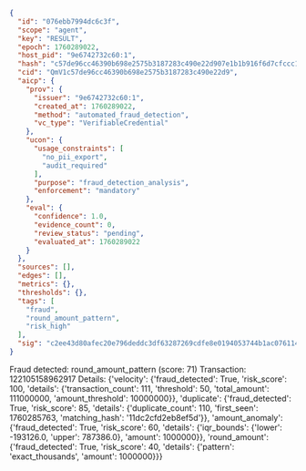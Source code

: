 ```json
{
  "id": "076ebb7994dc6c3f",
  "scope": "agent",
  "key": "RESULT",
  "epoch": 1760289022,
  "host_pid": "9e6742732c60:1",
  "hash": "c57de96cc46390b698e2575b3187283c490e22d907e1b1b916f6d7cfccc1f232",
  "cid": "QmV1c57de96cc46390b698e2575b3187283c490e22d9",
  "aicp": {
    "prov": {
      "issuer": "9e6742732c60:1",
      "created_at": 1760289022,
      "method": "automated_fraud_detection",
      "vc_type": "VerifiableCredential"
    },
    "ucon": {
      "usage_constraints": [
        "no_pii_export",
        "audit_required"
      ],
      "purpose": "fraud_detection_analysis",
      "enforcement": "mandatory"
    },
    "eval": {
      "confidence": 1.0,
      "evidence_count": 0,
      "review_status": "pending",
      "evaluated_at": 1760289022
    }
  },
  "sources": [],
  "edges": [],
  "metrics": {},
  "thresholds": {},
  "tags": [
    "fraud",
    "round_amount_pattern",
    "risk_high"
  ],
  "sig": "c2ee43d80afec20e796deddc3df63287269cdfe8e0194053744b1ac07611423f"
}
```

Fraud detected: round_amount_pattern (score: 71)
Transaction: 122105158962917
Details: {'velocity': {'fraud_detected': True, 'risk_score': 100, 'details': {'transaction_count': 111, 'threshold': 50, 'total_amount': 111000000, 'amount_threshold': 10000000}}, 'duplicate': {'fraud_detected': True, 'risk_score': 85, 'details': {'duplicate_count': 110, 'first_seen': 1760285763, 'matching_hash': '11dc2cfd2eb8ef5d'}}, 'amount_anomaly': {'fraud_detected': True, 'risk_score': 60, 'details': {'iqr_bounds': {'lower': -193126.0, 'upper': 787386.0}, 'amount': 1000000}}, 'round_amount': {'fraud_detected': True, 'risk_score': 40, 'details': {'pattern': 'exact_thousands', 'amount': 1000000}}}